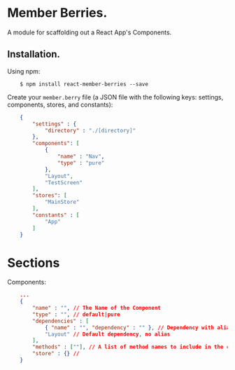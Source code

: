 # Member Berries.

A module for scaffolding out a React App's Components.

## Installation.

Using npm:
```shell
	$ npm install react-member-berries --save
```

Create your `member.berry` file (a JSON file with the following keys: settings, components, stores, and constants):
```json
	{
		"settings" : {
			"directory" : "./[directory]"
		},
		"components": [
			{
				"name" : "Nav",
				"type" : "pure"
			},
			"Layout",
			"TestScreen"
		],
		"stores": [
			"MainStore"
		],
		"constants" : [
			"App"
		]
	}
```

# Sections

Components:
``` json
	...
	{
		"name" : "", // The Name of the Component
		"type" : "", // default|pure
		"dependencies" : [
			{ "name" : "", "dependency" : "" }, // Dependency with alias.
			"Layout" // Default dependency, no alias
		],
		"methods" : [""], // A list of method names to include in the component.
		"store" : {} // 
	}
```